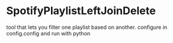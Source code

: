 # SpotifyPlaylistLeftJoinDelete

tool that lets you filter one playlist based on another. 
configure in config.config and run with python
